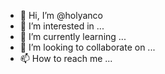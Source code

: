 - 👋 Hi, I’m @holyanco
- 👀 I’m interested in ...
- 🌱 I’m currently learning ...
- 💞️ I’m looking to collaborate on ...
- 📫 How to reach me ...

<!---
holyanco/holyanco is a ✨ special ✨ repository because its `README.md` (this file) appears on your GitHub profile.
You can click the Preview link to take a look at your changes.
--->
